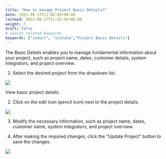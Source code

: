 ```yaml
---
title: "How to manage Project Basic Details?"
date: 2023-08-17T11:02:05+06:00
lastmod: 2023-08-17T11:02:05+06:00
weight: 7
draft: false
# search related keywords
keywords: ["induct", "instate","Project Basic Details"]
---
```


The Basic Details enables you to manage fundamental information about your project, such as project name, dates, customer details, system integrators, and project overview.


1.	Select the desired project from the dropdown list. 

![](https://storage.googleapis.com/ktern-public-files/product-documentation/Digital%20Projects/Project%20Settings/4_Basic_Details_SelectProject.png)

View basic project details.

2.	Click on the edit icon (pencil icon) next to the project details. 

![](https://storage.googleapis.com/ktern-public-files/product-documentation/Digital%20Projects/Project%20Settings/5_basic_Details_Edit.png)

3.	Modify the necessary information, such as project name, dates, customer name, system integrators, and project overview. 

4.	After making the required changes, click the “Update Project” button to save the changes.

![](https://storage.googleapis.com/ktern-public-files/product-documentation/Digital%20Projects/Project%20Settings/6_Basic_Details_Update.png)





